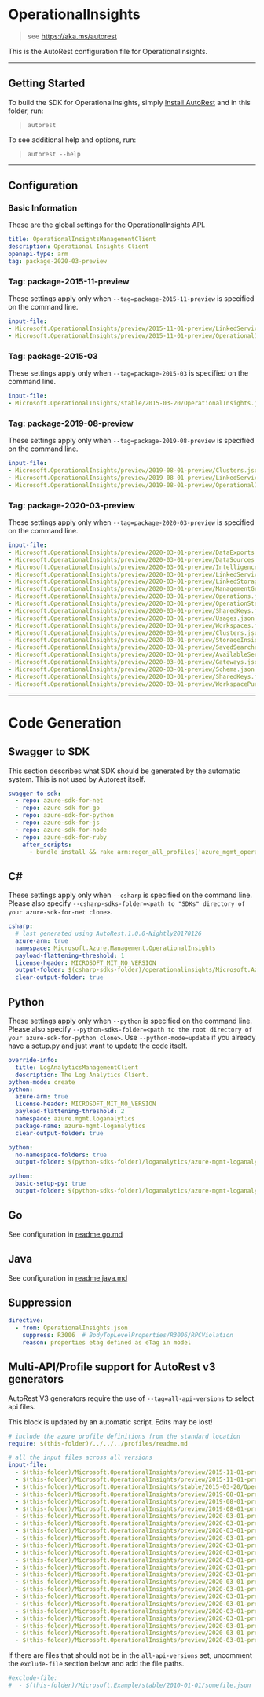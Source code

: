 # OperationalInsights

> see https://aka.ms/autorest

This is the AutoRest configuration file for OperationalInsights.



---
## Getting Started
To build the SDK for OperationalInsights, simply [Install AutoRest](https://aka.ms/autorest/install) and in this folder, run:

> `autorest`

To see additional help and options, run:

> `autorest --help`
---

## Configuration



### Basic Information
These are the global settings for the OperationalInsights API.

``` yaml
title: OperationalInsightsManagementClient
description: Operational Insights Client
openapi-type: arm
tag: package-2020-03-preview
```


### Tag: package-2015-11-preview

These settings apply only when `--tag=package-2015-11-preview` is specified on the command line.

``` yaml $(tag) == 'package-2015-11-preview'
input-file:
- Microsoft.OperationalInsights/preview/2015-11-01-preview/LinkedServices.json
- Microsoft.OperationalInsights/preview/2015-11-01-preview/OperationalInsights.json
```

### Tag: package-2015-03

These settings apply only when `--tag=package-2015-03` is specified on the command line.

``` yaml $(tag) == 'package-2015-03'
input-file:
- Microsoft.OperationalInsights/stable/2015-03-20/OperationalInsights.json
```

### Tag: package-2019-08-preview

These settings apply only when `--tag=package-2019-08-preview` is specified on the command line.

``` yaml $(tag) == 'package-2019-08-preview'
input-file:
- Microsoft.OperationalInsights/preview/2019-08-01-preview/Clusters.json
- Microsoft.OperationalInsights/preview/2019-08-01-preview/LinkedServices.json
- Microsoft.OperationalInsights/preview/2019-08-01-preview/OperationalInsights.json
```

### Tag: package-2020-03-preview

These settings apply only when `--tag=package-2020-03-preview` is specified on the command line.

``` yaml $(tag) == 'package-2020-03-preview'
input-file:
- Microsoft.OperationalInsights/preview/2020-03-01-preview/DataExports.json
- Microsoft.OperationalInsights/preview/2020-03-01-preview/DataSources.json
- Microsoft.OperationalInsights/preview/2020-03-01-preview/IntelligencePacks.json
- Microsoft.OperationalInsights/preview/2020-03-01-preview/LinkedServices.json
- Microsoft.OperationalInsights/preview/2020-03-01-preview/LinkedStorageAccounts.json
- Microsoft.OperationalInsights/preview/2020-03-01-preview/ManagementGroups.json
- Microsoft.OperationalInsights/preview/2020-03-01-preview/Operations.json
- Microsoft.OperationalInsights/preview/2020-03-01-preview/OperationStatuses.json
- Microsoft.OperationalInsights/preview/2020-03-01-preview/SharedKeys.json
- Microsoft.OperationalInsights/preview/2020-03-01-preview/Usages.json
- Microsoft.OperationalInsights/preview/2020-03-01-preview/Workspaces.json
- Microsoft.OperationalInsights/preview/2020-03-01-preview/Clusters.json
- Microsoft.OperationalInsights/preview/2020-03-01-preview/StorageInsightConfigs.json
- Microsoft.OperationalInsights/preview/2020-03-01-preview/SavedSearches.json
- Microsoft.OperationalInsights/preview/2020-03-01-preview/AvailableServiceTiers.json
- Microsoft.OperationalInsights/preview/2020-03-01-preview/Gateways.json
- Microsoft.OperationalInsights/preview/2020-03-01-preview/Schema.json
- Microsoft.OperationalInsights/preview/2020-03-01-preview/SharedKeys.json
- Microsoft.OperationalInsights/preview/2020-03-01-preview/WorkspacePurge.json
```

---
# Code Generation


## Swagger to SDK

This section describes what SDK should be generated by the automatic system.
This is not used by Autorest itself.

``` yaml $(swagger-to-sdk)
swagger-to-sdk:
  - repo: azure-sdk-for-net
  - repo: azure-sdk-for-go
  - repo: azure-sdk-for-python
  - repo: azure-sdk-for-js
  - repo: azure-sdk-for-node
  - repo: azure-sdk-for-ruby
    after_scripts:
      - bundle install && rake arm:regen_all_profiles['azure_mgmt_operational_insights']
```


## C#

These settings apply only when `--csharp` is specified on the command line.
Please also specify `--csharp-sdks-folder=<path to "SDKs" directory of your azure-sdk-for-net clone>`.

```yaml $(csharp)
csharp:
  # last generated using AutoRest.1.0.0-Nightly20170126
  azure-arm: true
  namespace: Microsoft.Azure.Management.OperationalInsights
  payload-flattening-threshold: 1
  license-header: MICROSOFT_MIT_NO_VERSION
  output-folder: $(csharp-sdks-folder)/operationalinsights/Microsoft.Azure.Management.OperationalInsights/src/Generated
  clear-output-folder: true
```

## Python

These settings apply only when `--python` is specified on the command line.
Please also specify `--python-sdks-folder=<path to the root directory of your azure-sdk-for-python clone>`.
Use `--python-mode=update` if you already have a setup.py and just want to update the code itself.

``` yaml $(python)
override-info:
  title: LogAnalyticsManagementClient
  description: The Log Analytics Client.
python-mode: create
python:
  azure-arm: true
  license-header: MICROSOFT_MIT_NO_VERSION
  payload-flattening-threshold: 2
  namespace: azure.mgmt.loganalytics
  package-name: azure-mgmt-loganalytics
  clear-output-folder: true
```
``` yaml $(python) && $(python-mode) == 'update'
python:
  no-namespace-folders: true
  output-folder: $(python-sdks-folder)/loganalytics/azure-mgmt-loganalytics/azure/mgmt/loganalytics
```
``` yaml $(python) && $(python-mode) == 'create'
python:
  basic-setup-py: true
  output-folder: $(python-sdks-folder)/loganalytics/azure-mgmt-loganalytics
```

## Go

See configuration in [readme.go.md](./readme.go.md)

## Java

See configuration in [readme.java.md](./readme.java.md)


## Suppression

``` yaml
directive:
  - from: OperationalInsights.json
    suppress: R3006  # BodyTopLevelProperties/R3006/RPCViolation
    reason: properties etag defined as eTag in model
```

## Multi-API/Profile support for AutoRest v3 generators 

AutoRest V3 generators require the use of `--tag=all-api-versions` to select api files.

This block is updated by an automatic script. Edits may be lost!

``` yaml $(tag) == 'all-api-versions' /* autogenerated */
# include the azure profile definitions from the standard location
require: $(this-folder)/../../../profiles/readme.md

# all the input files across all versions
input-file:
  - $(this-folder)/Microsoft.OperationalInsights/preview/2015-11-01-preview/LinkedServices.json
  - $(this-folder)/Microsoft.OperationalInsights/preview/2015-11-01-preview/OperationalInsights.json
  - $(this-folder)/Microsoft.OperationalInsights/stable/2015-03-20/OperationalInsights.json
  - $(this-folder)/Microsoft.OperationalInsights/preview/2019-08-01-preview/Clusters.json
  - $(this-folder)/Microsoft.OperationalInsights/preview/2019-08-01-preview/LinkedServices.json
  - $(this-folder)/Microsoft.OperationalInsights/preview/2019-08-01-preview/OperationalInsights.json
  - $(this-folder)/Microsoft.OperationalInsights/preview/2020-03-01-preview/DataExports.json
  - $(this-folder)/Microsoft.OperationalInsights/preview/2020-03-01-preview/DataSources.json
  - $(this-folder)/Microsoft.OperationalInsights/preview/2020-03-01-preview/IntelligencePacks.json
  - $(this-folder)/Microsoft.OperationalInsights/preview/2020-03-01-preview/LinkedServices.json
  - $(this-folder)/Microsoft.OperationalInsights/preview/2020-03-01-preview/LinkedStorageAccounts.json
  - $(this-folder)/Microsoft.OperationalInsights/preview/2020-03-01-preview/ManagementGroups.json
  - $(this-folder)/Microsoft.OperationalInsights/preview/2020-03-01-preview/Operations.json
  - $(this-folder)/Microsoft.OperationalInsights/preview/2020-03-01-preview/OperationStatuses.json
  - $(this-folder)/Microsoft.OperationalInsights/preview/2020-03-01-preview/SharedKeys.json
  - $(this-folder)/Microsoft.OperationalInsights/preview/2020-03-01-preview/Usages.json
  - $(this-folder)/Microsoft.OperationalInsights/preview/2020-03-01-preview/Workspaces.json
  - $(this-folder)/Microsoft.OperationalInsights/preview/2020-03-01-preview/Clusters.json
  - $(this-folder)/Microsoft.OperationalInsights/preview/2020-03-01-preview/StorageInsightConfigs.json
  - $(this-folder)/Microsoft.OperationalInsights/preview/2020-03-01-preview/SavedSearches.json
  - $(this-folder)/Microsoft.OperationalInsights/preview/2020-03-01-preview/AvailableServiceTiers.json
  - $(this-folder)/Microsoft.OperationalInsights/preview/2020-03-01-preview/Gateways.json
  - $(this-folder)/Microsoft.OperationalInsights/preview/2020-03-01-preview/Schema.json
  - $(this-folder)/Microsoft.OperationalInsights/preview/2020-03-01-preview/WorkspacePurge.json

```

If there are files that should not be in the `all-api-versions` set, 
uncomment the  `exclude-file` section below and add the file paths.

``` yaml $(tag) == 'all-api-versions'
#exclude-file: 
#  - $(this-folder)/Microsoft.Example/stable/2010-01-01/somefile.json
```

